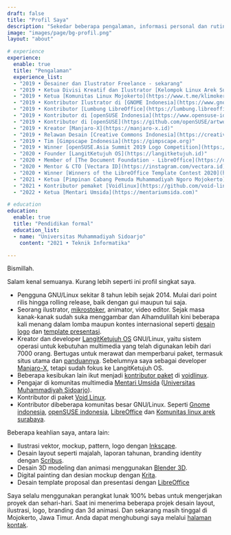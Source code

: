 ```yaml
---
draft: false
title: "Profil Saya"
description: "Sekedar beberapa pengalaman, informasi personal dan rutinitas sehari-hari."
image: "images/page/bg-profil.png"
layout: "about"

# experience
experience:
  enable: true
  title: "Pengalaman"
  experience_list:
  - "2019 • Desainer dan Ilustrator Freelance - sekarang"
  - "2019 • Ketua Divisi Kreatif dan Ilustrator [Kelompok Linux Arek Suroboyo](https://www.klas.or.id)"
  - "2019 • Ketua [Komunitas Linux Mojokerto](https://www.t.me/klimoker)"
  - "2019 • Kontributor Ilustrator di [GNOME Indonesia](https://www.gnome.id)"
  - "2019 • Kontributor [Lumbung LibreOffice](https://lumbung.libreoffice.id)"
  - "2019 • Kontributor di [openSUSE Indonesia](https://www.opensuse-id.org/tentang)"
  - "2019 • Kontributor di [openSUSE](https://github.com/openSUSE/artwork)"
  - "2019 • Kreator [Manjaro-X](https://manjaro-x.id)"
  - "2019 • Relawan Desain [Creative Commons Indonesia](https://creativecommons.or.id)"
  - "2019 • Tim [Gimpscape Indonesia](https://gimpscape.org)"
  - "2019 • Winner [openSUSE.Asia Summit 2019 Logo Competition](https://news.opensuse.org/2019/07/09/opensuse-asia-summit-2019-logo-competition-winner/)"
  - "2020 • Founder [LangitKetujuh OS](https://langitketujuh.id)"
  - "2020 • Member of [The Document Foundation - LibreOffice](https://documentfoundation.org/governance/members)"
  - "2020 • Mentor & CTO [Vectara ID](https://instagram.com/vectara.id)"
  - "2020 • Winner [Winners of the LibreOffice Template Contest 2020](https://adfinis.com/en/blog/winners-of-the-libreoffice-template-contest-2020/)"
  - "2021 • Ketua [Pimpinan Cabang Pemuda Muhammadiyah Ngoro Mojokerto](https://pcpmngoro.or.id)"
  - "2021 • Kontributor pemaket [Voidlinux](https://github.com/void-linux/void-packages/pulls?q=is%3Apr+author%3Ahervyqa+is%3Aclosed)"
  - "2022 • Ketua [Mentari Umsida](https://mentariumsida.com)"

# education
education:
  enable: true
  title: "Pendidikan formal"
  education_list:
  - name: "Universitas Muhammadiyah Sidoarjo"
    content: "2021 • Teknik Informatika"

---
```


Bismillah.

Salam kenal semuanya. Kurang lebih seperti ini profil singkat saya.
- Pengguna GNU/Linux sekitar 8 tahun lebih sejak 2014. Mulai dari point rilis hingga rolling release, baik dengan gui maupun tui saja.
- Seorang ilustrator, [mikrostoker](http://www.shutterstock.com/g/hervyqa?rid=238649869), animator, video editor. Sejak masa kanak-kanak sudah suka menggambar dan Alhamdulillah kini beberapa kali menang dalam lomba maupun kontes internasional seperti [desain logo](https://news.opensuse.org/2019/07/09/opensuse-asia-summit-2019-logo-competition-winner/) dan [template presentasi](https://adfinis.com/en/blog/winners-of-the-libreoffice-template-contest-2020/).
- Kreator dan developer [LangitKetujuh OS](https://langitketujuh.id) GNU/Linux, yaitu sistem operasi untuk kebutuhan multimedia yang telah digunakan lebih dari 7000 orang. Bertugas untuk merawat dan memperbarui paket, termasuk situs utama dan [panduannya](https://panduan.langitketujuh.id). Sebelumnya saya sebagai developer [Manjaro-X](https://manjaro-x/id), tetapi sudah fokus ke LangitKetujuh OS.
- Beberapa kesibukan lain ikut menjadi [kontributor paket](https://github.com/void-linux/void-packages/pulls?q=is%3Apr+author%3Ahervyqa+is%3Aclosed) di [voidlinux](https://voidlinux.org).
- Pengajar di komunitas multimedia [Mentari Umsida](https://mentariumsida.com) ([Universitas Muhammadiyah Sidoarjo](https://umsida.ac.id)).
- Kontributor di paket [Void Linux](https://github.com/void-linux/void-packages/pulls?q=is%3Apr+author%3Ahervyqa+is%3Aclosed).
- Kontributor dibeberapa komunitas besar GNU/Linux. Seperti [Gnome indonesia](https://gnome.id), [openSUSE indonesia](https://opensuse.id), [LibreOffice](https://libreoffice.id) dan [Komunitas linux arek surabaya](https://klas.or.id).

Beberapa keahlian saya, antara lain:

- Ilustrasi vektor, mockup, pattern, logo dengan [Inkscape](https://inkscape.org/).
- Desain layout seperti majalah, laporan tahunan, branding identity dengan [Scribus](https://scribus.net/).
- Desain 3D modeling dan animasi menggunakan [Blender 3D](https://blender.com/).
- Digital painting dan desian mockup dengan [Krita](https://krita.org).
- Desain template proposal dan presentasi dengan [LibreOffice](https://libreoffice.org/)

Saya selalu menggunakan perangkat lunak 100% bebas untuk mengerjakan proyek dan sehari-hari. Saat ini menerima beberapa projek desain layout, ilustrasi, logo, branding dan 3d animasi. Dan sekarang masih tinggal di Mojokerto, Jawa Timur. Anda dapat menghubungi saya melalui [halaman kontak](/contact).
